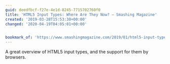 ```yaml
---
guid: deedfbcf-f27e-4e1d-8245-7715702760f0
title: 'HTML5 Input Types: Where Are They Now? — Smashing Magazine'
created: '2019-03-28T15:53:30+00:00'
changed: '2020-04-19T04:05:01+00:00'


bookmark_of: 'https://www.smashingmagazine.com/2019/01/html5-input-types/'
---
```


A great overview of HTML5 input types, and the support for them by browsers. 
